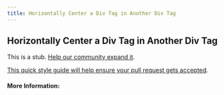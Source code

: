 ```yaml
---
title: Horizontally Center a Div Tag in Another Div Tag
---
```

## Horizontally Center a Div Tag in Another Div Tag

This is a stub. [Help our community expand it](https://github.com/freecodecamp/guides/tree/master/src/pages/articles/html/horizontally-center-a-div-tag-in-another-div-tag/index.md).

[This quick style guide will help ensure your pull request gets accepted](https://github.com/freecodecamp/guides/blob/master/README.md).

<!-- The article goes here, in GitHub-flavored Markdown. Feel free to add YouTube videos, images, and CodePen/JSBin embeds  -->

#### More Information:
<!-- Please add any articles you think might be helpful to read before writing the article -->


